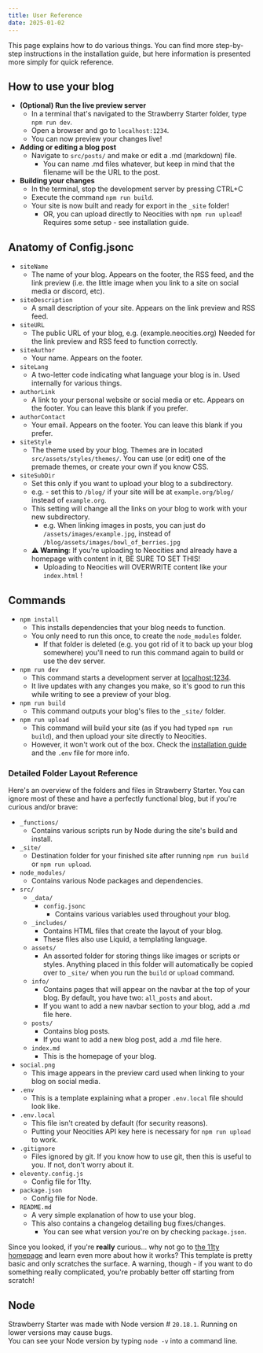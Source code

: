 ```yaml
---
title: User Reference
date: 2025-01-02
---
```

This page explains how to do various things. You can find more step-by-step instructions in the installation guide, but here information is presented more simply for quick reference.

## How to use your blog
- **(Optional) Run the live preview server**
    - In a terminal that's navigated to the Strawberry Starter folder, type `npm run dev`.
    - Open a browser and go to `localhost:1234`.
    - You can now preview your changes live!
- **Adding or editing a blog post**
    - Navigate to `src/posts/` and make or edit a .md (markdown) file.
        - You can name .md files whatever, but keep in mind that the filename will be the URL to the post.
- **Building your changes**
    - In the terminal, stop the development server by pressing CTRL+C
    - Execute the command `npm run build`.
    - Your site is now built and ready for export in the `_site` folder!
        - OR, you can upload directly to Neocities with `npm run upload`! Requires some setup - see installation guide.

## Anatomy of Config.jsonc
- `siteName`
    - The name of your blog. Appears on the footer, the RSS feed, and the link preview (i.e. the little image when you link to a site on social media or discord, etc).
- `siteDescription`
    - A small description of your site. Appears on the link preview and RSS feed.
- `siteURL`
    - The public URL of your blog, e.g. (example.neocities.org) Needed for the link preview and RSS feed to function correctly.
- `siteAuthor`
    - Your name. Appears on the footer.
- `siteLang`
    - A two-letter code indicating what language your blog is in. Used internally for various things.
- `authorLink`
    - A link to your personal website or social media or etc. Appears on the footer. You can leave this blank if you prefer.
- `authorContact`
    - Your email. Appears on the footer. You can leave this blank if you prefer.
- `siteStyle`
    - The theme used by your blog. Themes are in located `src/assets/styles/themes/`. You can use (or edit) one of the premade themes, or create your own if you know CSS.
- `siteSubDir`
    - Set this only if you want to upload your blog to a subdirectory.
    - e.g. - set this to `/blog/` if your site will be at `example.org/blog/` instead of `example.org`.
    - This setting will change all the links on your blog to work with your new subdirectory.
        - e.g. When linking images in posts, you can just do `/assets/images/example.jpg`, instead of `/blog/assets/images/bowl_of_berries.jpg`
    - **⚠️ Warning**: If you're uploading to Neocities and already have a homepage with content in it, BE SURE TO SET THIS!
        - Uploading to Neocities will OVERWRITE content like your `index.html` !

## Commands
- `npm install`
    - This installs dependencies that your blog needs to function.
    - You only need to run this once, to create the `node_modules` folder.
        - If that folder is deleted (e.g. you got rid of it to back up your blog somewhere) you'll need to run this command again to build or use the dev server.
- `npm run dev`
    - This command starts a development server at [localhost:1234](localhost:1234).
    - It live updates with any changes you make, so it's good to run this while writing to see a preview of your blog.
- `npm run build`
    - This command outputs your blog's files to the `_site/` folder.
- `npm run upload`
    - This command will build your site (as if you had typed `npm run build`), and then upload your site directly to Neocities.
    - However, it won't work out of the box. Check the [installation guide](/posts/example_posts/installation) and the `.env` file for more info.

### Detailed Folder Layout Reference
Here's an overview of the folders and files in Strawberry Starter. You can ignore most of these and have a perfectly functional blog, but if you're curious and/or brave:
- `_functions/`
    - Contains various scripts run by Node during the site's build and install.
- `_site/`
    - Destination folder for your finished site after running `npm run build` or `npm run upload`.
- `node_modules/`
    - Contains various Node packages and dependencies.
- `src/`
    - `_data/`
        - `config.jsonc`
            - Contains various variables used throughout your blog.
    - `_includes/`
        - Contains HTML files that create the layout of your blog.
        - These files also use Liquid, a templating language.
    - `assets/`
        - An assorted folder for storing things like images or scripts or styles. Anything placed in this folder will automatically be copied over to `_site/` when you run the `build` or `upload` command.
    - `info/`
        - Contains pages that will appear on the navbar at the top of your blog. By default, you have two: `all_posts` and `about`.
        - If you want to add a new navbar section to your blog, add a .md file here.
    - `posts/`
        - Contains blog posts.
        - If you want to add a new blog post, add a .md file here.
    - `index.md`
        - This is the homepage of your blog.
- `social.png`
    - This image appears in the preview card used when linking to your blog on social media.
- `.env`
    - This is a template explaining what a proper `.env.local` file should look like.
- `.env.local`
    * This file isn't created by default (for security reasons).
    * Putting your Neocities API key here is necessary for `npm run upload` to work.
- `.gitignore`
    * Files ignored by git. If you know how to use git, then this is useful to you. If not, don't worry about it.
- `eleventy.config.js`
    * Config file for 11ty.
- `package.json`
    * Config file for Node.
- `README.md`
    * A very simple explanation of how to use your blog.
    - This also contains a changelog detailing bug fixes/changes.
        - You can see what version you're on by checking `package.json`.

Since you looked, if you're **really** curious... why not go to [the 11ty homepage](https://www.11ty.dev/) and learn even more about how it works? This template is pretty basic and only scratches the surface. A warning, though - if you want to do something really complicated, you're probably better off starting from scratch!

## Node
Strawberry Starter was made with Node version # `20.18.1`. Running on lower versions may cause bugs.  
You can see your Node version by typing `node -v` into a command line.